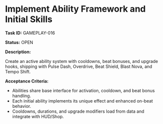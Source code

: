 # Implement Ability Framework and Initial Skills

**Task ID:** GAMEPLAY-016

**Status:** OPEN

**Description:**

Create an active ability system with cooldowns, beat bonuses, and upgrade hooks, shipping with Pulse Dash, Overdrive, Beat Shield, Blast Nova, and Tempo Shift.

**Acceptance Criteria:**

- Abilities share base interface for activation, cooldown, and beat bonus handling.
- Each initial ability implements its unique effect and enhanced on-beat behavior.
- Cooldowns, durations, and upgrade modifiers load from data and integrate with HUD/Shop.
